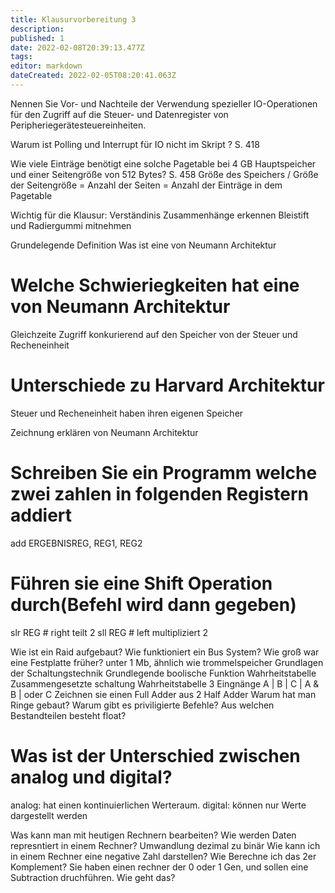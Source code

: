 ```yaml
---
title: Klausurvorbereitung 3
description: 
published: 1
date: 2022-02-08T20:39:13.477Z
tags: 
editor: markdown
dateCreated: 2022-02-05T08:20:41.063Z
---
```


Nennen Sie Vor- und Nachteile der Verwendung spezieller IO-Operationen für den 
Zugriff auf die Steuer- und Datenregister von Peripheriegerätesteuereinheiten.

Warum ist Polling und Interrupt für IO nicht im Skript ? S. 418

Wie viele Einträge benötigt eine solche Pagetable bei 4 GB Hauptspeicher und einer Seitengröße von 512 Bytes? S. 458
Größe des Speichers / Größe der Seitengröße = Anzahl der Seiten = Anzahl der Einträge in dem Pagetable

Wichtig für die Klausur:
Verständinis
Zusammenhänge erkennen
Bleistift und Radiergummi mitnehmen

Grundelegende Definition
Was ist eine von Neumann Architektur
# Welche Schwieriegkeiten hat eine von Neumann Architektur
Gleichzeite Zugriff konkurierend auf den Speicher von der Steuer und Recheneinheit

# Unterschiede zu Harvard Architektur
Steuer und Recheneinheit haben ihren eigenen Speicher

Zeichnung erklären von Neumann Architektur

# Schreiben Sie ein Programm welche zwei zahlen in folgenden Registern addiert
add ERGEBNISREG, REG1, REG2

# Führen sie eine Shift Operation durch(Befehl wird dann gegeben)
slr REG # right teilt 2
sll REG # left multipliziert 2

Wie ist ein Raid aufgebaut?
Wie funktioniert ein Bus System?
Wie groß war eine Festplatte früher? unter 1 Mb, ähnlich wie trommelspeicher
Grundlagen der Schaltungstechnik
Grundlegende boolische Funktion Wahrheitstabelle
Zusammengesetzte schaltung Wahrheitstabelle 
3 Eingnänge A | B | C | A & B | oder C
Zeichnen sie einen Full Adder aus 2 Half Adder
Warum hat man Ringe gebaut?
Warum gibt es priviligierte Befehle?
Aus welchen Bestandteilen besteht float?
# Was ist der Unterschied zwischen analog und digital?
analog: hat einen kontinuierlichen Werteraum.
digital: können nur Werte dargestellt werden

Was kann man mit heutigen Rechnern bearbeiten?
Wie werden Daten represntiert in einem Rechner?
Umwandlung dezimal zu binär
Wie kann ich in einem Rechner eine negative Zahl darstellen?
Wie Berechne ich das 2er Komplement?
Sie haben einen rechner der 0 oder 1 Gen, und sollen eine Subtraction druchführen. Wie geht das?
